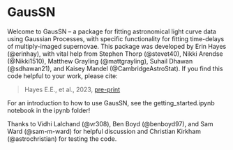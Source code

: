 # GausSN

Welcome to GausSN – a package for fitting astronomical light curve data using Gaussian Processes, with specific functionality for fitting time-delays of multiply-imaged supernovae. This package was developed by Erin Hayes (@erinhay), with vital help from Stephen Thorp (@stevet40), Nikki Arendse (@Nikki1510), Matthew Grayling (@mattgrayling), Suhail Dhawan (@sdhawan21), and Kaisey Mandel (@CambridgeAstroStat). If you find this code helpful to your work, please cite:

> Hayes E.E., et al., 2023, [pre-print](https://arxiv.org/abs/2311.17997)

For an introduction to how to use GausSN, see the getting_started.ipynb notebook in the ipynb folder!

Thanks to Vidhi Lalchand (@vr308), Ben Boyd (@benboyd97), and Sam Ward (@sam-m-ward) for helpful discussion and Christian Kirkham (@astrochristian) for testing the code.
